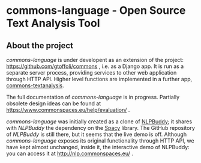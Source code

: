 # commons-language - Open Source Text Analysis Tool

## About the project

*commons-language* is under developent as an extension of the project: https://github.com/gtoffoli/commons , i.e. as a Django app.
It is run as a separate server process, providing services to other web application through HTTP API.
Higher level functions are implemented in a further app, [commons-textanalysis](https://github.com/gtoffoli/commons-textanalysis).  

The full documentation of *commons-language* is in progress. Partially obsolete design ideas can be found at https://www.commonspaces.eu/help/evaluation/ .

*commons-language* was initially created as a clone of [NLPBuddy](https://github.com/eellak/nlpbuddy); it shares with *NLPBuddy* the dependency on the [Spacy](https://spacy.io) library.
The GitHub repository of *NLPBuddy* is still there, but it seems that the live demo is off.
Although *commons-language* exposes its original functionality through HTTP API, we have kept almost unchanged, inside it, the interactive demo of NLPBuddy: you can access it at http://nlp.commonspaces.eu/ .
